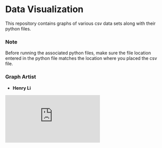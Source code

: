 # Data Visualization

This repository contains graphs of various csv data sets along with their python files. 

### Note
Before running the associated python files, make sure the file location entered in the python file matches the location where you placed the csv file.

### Graph Artist
* **Henry Li**

![Image of Yaktocat](https://github.com/henryli-git/Data_Visualization/blob/master/WHO_Obesity_2016/WHO_obesity_by_country_2016_graph.pdf)
